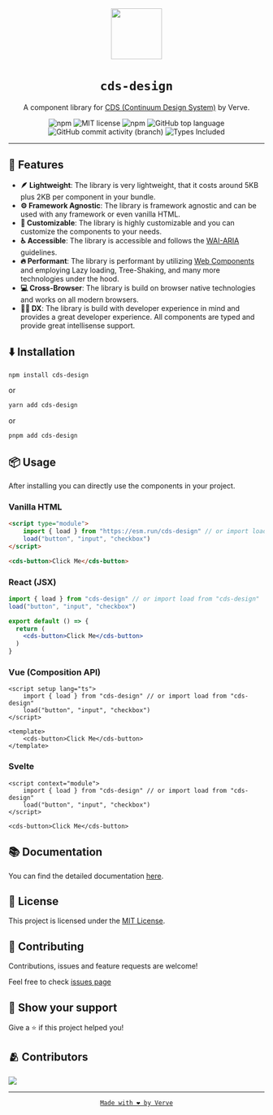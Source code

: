 <div align="center">

<img height="100" src="https://cds-design.github.io/favicon.svg" />

# `cds-design`

A component library for [CDS (Continuum Design System)](https://cds-design.github.io/) by Verve.

![npm](https://img.shields.io/npm/v/cds-design) ![MIT license](https://badgen.net/github/license/cds-design/continuum) ![npm](https://img.shields.io/npm/dt/cds-design) ![GitHub top language](https://img.shields.io/github/languages/top/cds-design/continuum) ![GitHub commit activity (branch)](https://img.shields.io/github/commit-activity/m/cds-design/continuum) ![Types Included](https://badgen.net/npm/types/cds-design)

---

</div>

## 🚀 Features

- **🪶 Lightweight**: The library is very lightweight, that it costs around 5KB plus 2KB per component in your bundle.
- **⚙️ Framework Agnostic**: The library is framework agnostic and can be used with any framework or even vanilla HTML.
- **🔧 Customizable**: The library is highly customizable and you can customize the components to your needs.
- **♿️ Accessible**: The library is accessible and follows the [WAI-ARIA](https://www.w3.org/WAI/standards-guidelines/aria/) guidelines.
- **🔥 Performant**: The library is performant by utilizing [Web Components](https://developer.mozilla.org/en-US/docs/Web/Web_Components) and employing Lazy loading, Tree-Shaking, and many more technologies under the hood.
- **💻 Cross-Browser**: The library is build on browser native technologies and works on all modern browsers.
- **👨‍💻 DX**: The library is build with developer experience in mind and provides a great developer experience. All components are typed and provide great intellisense support.

## ⬇️ Installation

```bash
npm install cds-design
```
or
```bash
yarn add cds-design
```
or
```bash
pnpm add cds-design
```

## 📦 Usage

After installing you can directly use the components in your project.

### Vanilla HTML
```html
<script type="module">
    import { load } from "https://esm.run/cds-design" // or import load from "https://esm.run/cds-design"
    load("button", "input", "checkbox")
</script>

<cds-button>Click Me</cds-button>
```

### React (JSX)
```jsx
import { load } from "cds-design" // or import load from "cds-design"
load("button", "input", "checkbox")

export default () => {
  return (
    <cds-button>Click Me</cds-button>
  )
}
```

### Vue (Composition API)
```vue
<script setup lang="ts">
    import { load } from "cds-design" // or import load from "cds-design"
    load("button", "input", "checkbox")
</script>

<template>
    <cds-button>Click Me</cds-button>
</template>
```

### Svelte
```svelte
<script context="module">
    import { load } from "cds-design" // or import load from "cds-design"
    load("button", "input", "checkbox")
</script>

<cds-button>Click Me</cds-button>
```

## 📚 Documentation

You can find the detailed documentation [here](https://cds-design.github.io/docs).

## 📝 License

This project is licensed under the [MIT License](LICENSE).

## 🤝 Contributing

Contributions, issues and feature requests are welcome!

Feel free to check [issues page](https://github.com/cds-design/continuum/issues)

## 💪 Show your support

Give a ⭐️ if this project helped you!

## 🫂 Contributors

<a href="https://github.com/cds-design/continuum/graphs/contributors">
  <img src="https://contrib.rocks/image?repo=cds-design/continuum" />
</a>

<div align="center">

---

[`Made with ❤️ by Verve`](https://github.com/ve-r-ve)

</div>